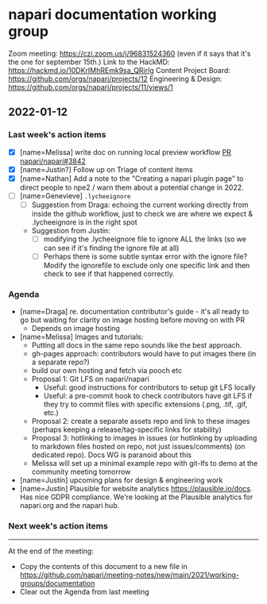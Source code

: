 # napari documentation working group

Zoom meeting: https://czi.zoom.us/j/96831524360 (even if it says that it's the one for september 15th.)
Link to the HackMD: https://hackmd.io/10DKrIMhREmk9sa_QRirlg
Content Project Board: https://github.com/orgs/napari/projects/12
Engineering & Design: https://github.com/orgs/napari/projects/11/views/1

## 2022-01-12

### Last week's action items

- [x] [name=Melissa] write doc on running local preview workflow [PR napari/napari#3842](https://github.com/napari/napari/pull/3842)
- [x] [name=Justin?] Follow up on Triage of content items 
- [x] [name=Nathan] Add a note to the "Creating a napari plugin page" to direct people to npe2 / warn them about a potential change in 2022.
- [ ] [name=Genevieve] ``.lycheeignore`` 
  - [ ] Suggestion from Draga: echoing the current working directly from inside the github workflow, just to check we are where we expect & .lycheeignore is in the right spot
  - Suggestion from Justin:
    - [ ] modifying the .lycheeignore file to ignore ALL the links (so we can see if it's finding the ignore file at all)
    - [ ] Perhaps there is some subtle syntax error with the ignore file? Modify the ignorefile to exclude only one specific link and then check to see if that happened correctly.

### Agenda

- [name=Draga] re. documentation contributor's guide - it's all ready to go but waiting for clarity on image hosting before moving on with PR
    - Depends on image hosting
- [name=Melissa] Images and tutorials:
    - Putting all docs in the same repo sounds like the best approach.
    - gh-pages approach: contributors would have to put images there (in a separate repo?)
    - build our own hosting and fetch via pooch etc
    - Proposal 1: Git LFS on napari/napari
        - Useful: good instructions for contributors to setup git LFS locally
        - Useful: a pre-commit hook to check contributors have git LFS if they try to commit files with specific extensions (.png, .tif, .gif, etc.) 
    - Proposal 2: create a separate assets repo and link to these images (perhaps keeping a release/tag-specific links for stability)
    - Proposal 3: hotlinking to images in issues (or hotlinking by uploading to markdown files hosted on repo, not just issues/comments) (on dedicated repo). Docs WG is paranoid about this
    - Melissa will set up a minimal example repo with git-lfs to demo at the community meeting tomorrow
- [name=Justin] upcoming plans for design & engineering work
- [name=Justin] Plausible for website analytics https://plausible.io/docs. Has nice GDPR compliance. We're looking at the Plausible analytics for napari.org and the napari hub. 

### Next week's action items
------


At the end of the meeting:
- Copy the contents of this document to a new file in https://github.com/napari/meeting-notes/new/main/2021/working-groups/documentation
- Clear out the Agenda from last meeting

